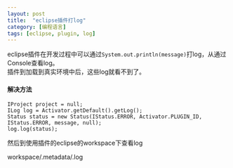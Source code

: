 ```yaml
---
layout: post
title:  "eclipse插件打log"
category: [编程语言]
tags: [eclipse, plugin, log]
---
```


eclipse插件在开发过程中可以通过`System.out.println(message)`打log，从通过Console查看log。  
插件到加载到真实环境中后，这些log就看不到了。

<!-- more -->

#### 解决方法

```
IProject project = null;    
ILog log = Activator.getDefault().getLog();
Status status = new Status(IStatus.ERROR, Activator.PLUGIN_ID, IStatus.ERROR, message, null);
log.log(status);
```

然后到使用插件的eclipse的workspace下查看log  

workspace/.metadata/.log